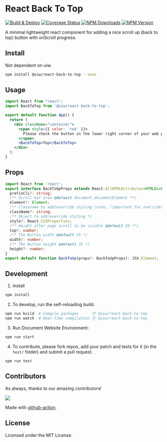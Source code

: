 React Back To Top
===

[![Build & Deploy](https://github.com/uiwjs/react-back-to-top/actions/workflows/ci.yml/badge.svg)](https://github.com/uiwjs/react-back-to-top/actions/workflows/ci.yml)
[![Coverage Status](https://uiwjs.github.io/react-back-to-top/badges.svg)](https://uiwjs.github.io/react-back-to-top/coverage/lcov-report/)
[![NPM Downloads](https://img.shields.io/npm/dm/@uiw/react-back-to-top.svg?style=flat)](https://www.npmjs.com/package/@uiw/react-back-to-top)
[![NPM Version](https://img.shields.io/npm/v/@uiw/react-back-to-top.svg)](https://www.npmjs.com/package/@uiw/react-back-to-top)

A minimal lightweight react component for adding a nice scroll up (back to top) button with onScroll progress.

## Install

Not dependent on uiw.

```bash
npm install @uiw/react-back-to-top --save
```

## Usage

```jsx mdx:preview
import React from "react";
import BackToTop from '@uiw/react-back-to-top';

export default function App() {
  return (
    <div className="container">
      <span style={{ color: 'red' }}>
        Please check the button in the lower right corner of your web page.
      </span>
      <BackToTop>Top</BackToTop>
    </div>
  );
}
```

## Props

```ts
import React from 'react';
export interface BackToUpProps extends React.AllHTMLAttributes<HTMLDivElement> {
  prefixCls?: string;
  /** Scroll bar area @default document.documentElement **/
  element?: Element;
  /** Classname to add/override styling (note, !important for overrides might be needed) */
  className?: string;
  /** Object to add/override styling */
  style?: React.CSSProperties;
  /** Height after page scroll to be visible @default 20 **/
  top?: number;
  /** The Button width @default 35 */
  width?: number;
  /** The Button height @default 35 */
  height?: number;
}
export default function BackToUp(props?: BackToUpProps): JSX.Element;

```

## Development

1. Install

```bash
npm install
```

2. To develop, run the self-reloading build:

```bash
npm run build  # Compile packages      📦 @uiw/react-back-to-top
npm run watch  # Real-time compilation 📦 @uiw/react-back-to-top
```

3. Run Document Website Environment:

```bash
npm run start
```

4. To contribute, please fork repos, add your patch and tests for it (in the `test/` folder) and submit a pull request.

```
npm run test
```

## Contributors

As always, thanks to our amazing contributors!

<a href="https://github.com/uiwjs/react-back-to-top/graphs/contributors">
  <img src="https://uiwjs.github.io/react-back-to-top/CONTRIBUTORS.svg" />
</a>

Made with [github-action](https://github.com/jaywcjlove/github-action-contributors).

## License

Licensed under the MIT License.